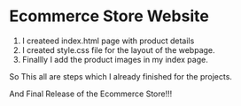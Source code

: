 # Ecommerce Store Website
1. I createed index.html page with product details
2. I created style.css file for the layout of the webpage.
3. Finallly I add the product images in my index page.

So This all are steps which I already finished for the projects.

And Final Release of the Ecommerce Store!!!
